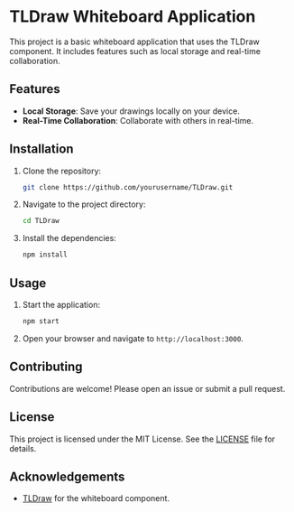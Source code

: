 # TLDraw Whiteboard Application

This project is a basic whiteboard application that uses the TLDraw component. It includes features such as local storage and real-time collaboration.

## Features

-   **Local Storage**: Save your drawings locally on your device.
-   **Real-Time Collaboration**: Collaborate with others in real-time.

## Installation

1. Clone the repository:
    ```sh
    git clone https://github.com/yourusername/TLDraw.git
    ```
2. Navigate to the project directory:
    ```sh
    cd TLDraw
    ```
3. Install the dependencies:
    ```sh
    npm install
    ```

## Usage

1. Start the application:
    ```sh
    npm start
    ```
2. Open your browser and navigate to `http://localhost:3000`.

## Contributing

Contributions are welcome! Please open an issue or submit a pull request.

## License

This project is licensed under the MIT License. See the [LICENSE](LICENSE) file for details.

## Acknowledgements

-   [TLDraw](https://github.com/tldraw/tldraw) for the whiteboard component.
